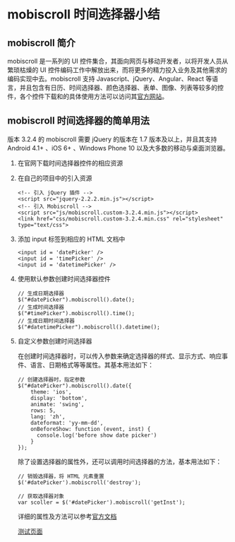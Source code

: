 # mobiscroll 时间选择器小结
## mobiscroll 简介
mobiscroll 是一系列的 UI 控件集合，其面向网页与移动开发者，以将开发人员从繁琐枯燥的 UI 控件编码工作中解放出来，而将更多的精力投入业务及其他需求的编码实现中去。mobiscroll 支持 Javascript、jQuery、Angular、React 等语言，并且包含有日历、时间选择器、颜色选择器、表单、图像、列表等较多的控件，各个控件下载和的具体使用方法可以访问其[官方网站](https://mobiscroll.com/)。

## mobiscroll 时间选择器的简单用法
版本 3.2.4 的 mobiscroll 需要 jQuery 的版本在 1.7 版本及以上，并且其支持 Android 4.1+ 、iOS 6+ 、Windows Phone 10 以及大多数的移动与桌面浏览器。

1. 在官网下载时间选择器控件的相应资源
2. 在自己的项目中的引入资源

	```
	<!-- 引入 jQuery 插件 -->
	<script src="jquery-2.2.2.min.js"></script>
	<!-- 引入 Mobiscroll -->
	<script src="js/mobiscroll.custom-3.2.4.min.js"></script>
	<link href="css/mobiscroll.custom-3.2.4.min.css" rel="stylesheet" type="text/css">
	```
3. 添加 input 标签到相应的 HTML 文档中
	
	```
	<input id = 'datePicker' />
	<input id = 'timePicker' />
	<input id = 'datetimePicker' />
	```
4. 使用默认参数创建时间选择器控件

	```
	// 生成日期选择器
	$("#datePicker").mobiscroll().date();
	// 生成时间选择器
	$("#timePicker").mobiscroll().time();
	// 生成日期时间选择器
	$("#datetimePicker").mobiscroll().datetime();
	```
5. 自定义参数创建时间选择器
	
	在创建时间选择器时，可以传入参数来确定选择器的样式、显示方式、响应事件、语言、日期格式等等属性。其基本用法如下：
	
	```
	// 创建选择器时，指定参数
	$("#datePicker").mobiscroll().date({ 
        theme: 'ios', 
        display: 'bottom',
        animate: 'swing',
        rows: 5,
        lang: 'zh',
        dateformat: 'yy-mm-dd',
        onBeforeShow: function (event, inst) {
          console.log('before show date picker')
		}
    });
	```
	除了设置选择器的属性外，还可以调用时间选择器的方法，基本用法如下：
	
	```
	// 销毁选择器，将 HTML 元素重置
	$('#datePicker').mobiscroll('destroy');
	
	// 获取选择器对象
	var scoller = $('#datePicker').mobiscroll('getInst');
	```
	详细的属性及方法可以参考[官方文档](https://docs.mobiscroll.com/jquery/datetime)
	
	[测试页面](https://hanxuejian.github.io/Web/mobiscroll/Test-mobiscroll.html)

